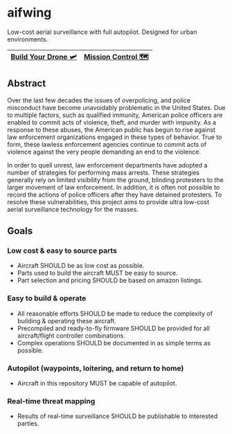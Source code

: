 # aifwing

Low-cost aerial surveillance with full autopilot. Designed for urban environments.

|[Build Your Drone 🛩️](https://github.com/AttackingInternetFascists/aifwing/wiki/Getting-Started)|[Mission Control 🗺️](https://attackinginternetfascists.github.io/aifwing/)|
| --- | --- |

## Abstract

Over the last few decades the issues of overpolicing, and police misconduct have become unavoidably problematic in the United States.
Due to multiple factors, such as qualified immunity, American police officers are enabled to commit acts of violence, theft, and murder with impunity.
As a response to these abuses, the American public has begun to rise against law enforcement organizations engaged in these types of behavior.
True to form, these lawless enforcement agencies continue to commit acts of violence against the very people demanding an end to the violence.

In order to quell unrest, law enforcement departments have adopted a number of strategies for performing mass arrests.
These strategies generally rely on limited visibility from the ground, blinding protesters to the larger movement of law enforcement.
In addition, it is often not possible to record the actions of police officers after they have detained protesters.
To resolve these vulnerabilities, this project aims to provide ultra low-cost aerial surveillance technology for the masses.

## Goals

### Low cost & easy to source parts

* Aircraft SHOULD be as low cost as possible.
* Parts used to build the aircraft MUST be easy to source.
* Part selection and pricing SHOULD be based on amazon listings.

### Easy to build & operate

* All reasonable efforts SHOULD be made to reduce the complexity of building & operating these aircraft.
* Precompiled and ready-to-fly firmware SHOULD be provided for all aircraft/flight controller combinations.
* Complex operations SHOULD be documented in as simple terms as possible.

### Autopilot (waypoints, loitering, and return to home)

* Aircraft in this repository MUST be capable of autopilot.

### Real-time threat mapping

* Results of real-time surveillance SHOULD be publishable to interested parties.
